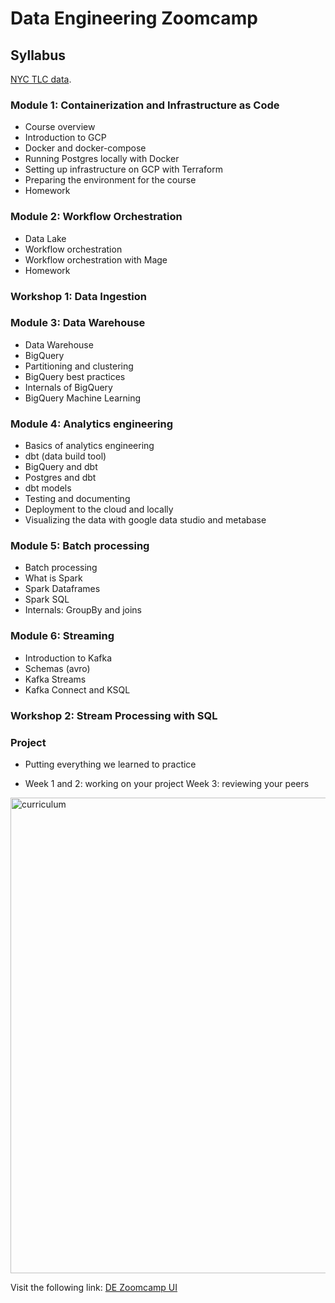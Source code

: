 # Data Engineering Zoomcamp

## Syllabus
[NYC TLC data](https://www.nyc.gov/site/tlc/about/tlc-trip-record-data.page).

### Module 1: Containerization and Infrastructure as Code
- Course overview
- Introduction to GCP
- Docker and docker-compose
- Running Postgres locally with Docker
- Setting up infrastructure on GCP with Terraform
- Preparing the environment for the course
- Homework

### Module 2: Workflow Orchestration
- Data Lake
- Workflow orchestration
- Workflow orchestration with Mage
- Homework

### Workshop 1: Data Ingestion

### Module 3: Data Warehouse
- Data Warehouse
- BigQuery
- Partitioning and clustering
- BigQuery best practices
- Internals of BigQuery
- BigQuery Machine Learning

### Module 4: Analytics engineering
- Basics of analytics engineering
- dbt (data build tool)
- BigQuery and dbt
- Postgres and dbt
- dbt models
- Testing and documenting
- Deployment to the cloud and locally
- Visualizing the data with google data studio and metabase

### Module 5: Batch processing
- Batch processing
- What is Spark
- Spark Dataframes
- Spark SQL
- Internals: GroupBy and joins

### Module 6: Streaming
- Introduction to Kafka
- Schemas (avro)
- Kafka Streams
- Kafka Connect and KSQL

### Workshop 2: Stream Processing with SQL

### Project
- Putting everything we learned to practice

- Week 1 and 2: working on your project
 Week 3: reviewing your peers

<img width="761" alt="curriculum" src="https://github.com/nenalukic/de-zoom-camp/assets/83710854/49d81f96-b7f2-4c8b-b02d-19d182007b09">


Visit the following link: [DE Zoomcamp UI](https://dezoomcamp.streamlit.app/)
